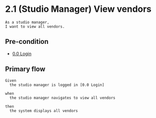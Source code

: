 # 2.1 (Studio Manager) View vendors
```
As a studio manager,
I want to view all vendors.
```

## Pre-condition
* [0.0 Login](/0-0-login.md)

## Primary flow
```
Given
  the studio manager is logged in [0.0 Login]

when
  the studio manager navigates to view all vendors

then
  the system displays all vendors
```